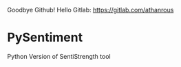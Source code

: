 Goodbye Github! Hello Gitlab: https://gitlab.com/athanrous
# PySentiment
Python Version of SentiStrength tool
